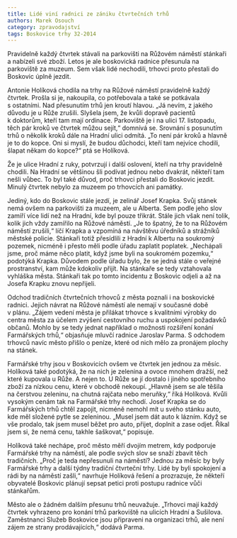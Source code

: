 ```yaml
---
title: Lidé viní radnici ze zániku čtvrtečních trhů
authors: Marek Osouch
category: zpravodajství
tags: Boskovice trhy 32-2014 
---
```


Pravidelně každý čtvrtek stávali na parkovišti na Růžovém náměstí stánkaři a nabízeli své zboží. Letos je ale boskovická radnice přesunula na parkoviště za muzeum. Sem však lidé nechodili, trhovci  proto přestali do Boskovic úplně jezdit.

Antonie Holíková chodila na trhy na Růžové náměstí pravidelně každý čtvrtek. Prošla si je, nakoupila, co potřebovala a také se potkávala s ostatními. Nad přesunutím trhů jen kroutí hlavou. „Já nevím, z jakého důvodu je u Růže zrušili. Slyšela jsem, že kvůli dopravě pacientů k doktorům, kteří tam mají ordinace. Parkoviště je i na ulici 17. listopadu, těch pár kroků ve čtvrtek můžou sejít,“ domnívá se. Srovnání s posunutím trhů o několik kroků dále na Hradní ulici odmítá. „To není pár kroků a hlavně je to do kopce. Oni si myslí, že budou důchodci, kteří tam nejvíce chodili, šlapat někam do kopce?“ ptá se Holíková.

Že je ulice Hradní z ruky, potvrzují i další oslovení, kteří na trhy pravidelně chodili. Na Hradní se většinou šli podívat jednou nebo dvakrát, někteří tam nešli vůbec. To byl také důvod, proč trhovci přestali do Boskovic jezdit. Minulý čtvrtek nebylo za muzeem po trhovcích ani památky. 

Jediný, kdo do Boskovic stále jezdí, je zelinář Josef Krapka. Svůj stánek nemá ovšem na parkovišti za muzeem, ale u Alberta. Sem podle jeho slov zamíří více lidí než na Hradní, kde byl pouze třikrát. Stále jich však není tolik, kolik jich vždy zamířilo na Růžové náměstí. „Je to špatný, že to na Růžovém náměstí zrušili,“ líčí Krapka a vzpomíná na návštěvu úředníků a strážníků městské policie. Stánkaři totiž přesídlili z Hradní k Albertu na soukromý pozemek, nicméně i přesto měli podle úřadu zaplatit poplatek. „Nechápali jsme, proč máme něco platit, když jsme byli na soukromém pozemku,“ podotýká Krapka. Důvodem podle úřadu bylo, že se jedná stále o veřejné prostranství, kam může kdokoliv přijít. Na stánkaře se tedy vztahovala vyhláška města. Stánkaři tak po tomto incidentu z Boskovic odjeli a až na Josefa Krapku znovu nepřijeli.

Odchod tradičních čtvrtečních trhovců z města poznali i na boskovické radnici. Jejich návrat na Růžové náměstí ale nemají v současné době v plánu. „Zájem vedení města je přilákat trhovce s kvalitními výrobky do centra města za účelem zvýšení cestovního ruchu a uspokojení požadavků občanů. Mohlo by se tedy jednat například o možnosti rozšíření konání Farmářských trhů,“ objasňuje mluvčí radnice Jaroslav Parma. S odchodem trhovců navíc město přišlo o peníze, které od nich mělo za pronájem plochy na stánek.

Farmářské trhy jsou v Boskovicích ovšem ve čtvrtek jen jednou za měsíc. Holíková také podotýká, že na nich je zelenina a ovoce mnohem dražší, než které kupovala u Růže. A nejen to. U Růže se jí dostalo i jiného spotřebního zboží za nízkou cenu, které v obchodě nekoupí. „Hlavně jsem se ale těšila na čerstvou zeleninu, na chutná rajčata nebo meruňky,“ říká Holíková. Kvůli vysokým cenám tak na Farmářské trhy nechodí. Josef Krapka se do Farmářských trhů chtěl zapojit, nicméně nemohl mít u svého stánku auto, kde měl složené pytle se zeleninou. „Musel jsem dát auto k lázním. Když se vše prodalo, tak jsem musel běžet pro auto, přijet, doplnit a zase odjet. Říkal jsem si, že nemá cenu, takhle šaškovat,“ popisuje.

Holíková také nechápe, proč město měří dvojím metrem, kdy podporuje Farmářské trhy na náměstí, ale podle svých slov se snaží zbavit těch tradičních. „Proč je teda nepřesunuli na náměstí? Jednou za měsíc by byly Farmářské trhy a další týdny tradiční čtvrteční trhy. Lidé by byli spokojení a rádi by na náměstí zašli,“ navrhuje Holíková řešení a prozrazuje, že někteří obyvatelé Boskovic plánují sepsat petici proti postupu radnice vůči stánkařům.

Město ale o žádném dalším přesunu trhů neuvažuje. „Trhovci mají každý čtvrtek vyhrazeno pro konání trhů parkoviště na ulicích Hradní a Sušilova. Zaměstnanci Služeb Boskovice jsou připraveni na organizaci trhů, ale není zájem ze strany prodávajících,“ dodává Parma.